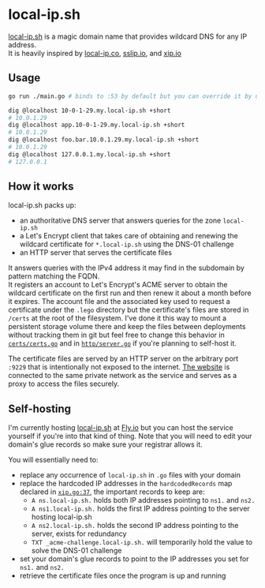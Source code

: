 # local-ip.sh

[local-ip.sh](https://local-ip.sh) is a magic domain name that provides wildcard DNS for any IP address.  
It is heavily inspired by [local-ip.co](http://local-ip.co), [sslip.io](https://sslip.io), and [xip.io](https://xip.io)

## Usage

```sh
go run ./main.go # binds to :53 by default but you can override it by using the `-port` parameter

dig @localhost 10-0-1-29.my.local-ip.sh +short
# 10.0.1.29
dig @localhost app.10-0-1-29.my.local-ip.sh +short
# 10.0.1.29
dig @localhost foo.bar.10.0.1.29.my.local-ip.sh +short
# 10.0.1.29
dig @localhost 127.0.0.1.my.local-ip.sh +short
# 127.0.0.1
```

## How it works

local-ip.sh packs up:
 - an authoritative DNS server that answers queries for the zone `local-ip.sh`
 - a Let's Encrypt client that takes care of obtaining and renewing the wildcard certificate for `*.local-ip.sh` using the DNS-01 challenge
 - an HTTP server that serves the certificate files

It answers queries with the IPv4 address it may find in the subdomain by pattern matching the FQDN.  
It registers an account to Let's Encrypt's ACME server to obtain the wildcard certificate on the first run and then renew
it about a month before it expires. The account file and the associated key used to request a certificate under the `.lego`
directory but the certificate's files are stored in `/certs` at the root of the filesystem. I've done it this way to mount
a persistent storage volume there and keep the files between deployments without tracking them in git but feel free to
change this behavior in [`certs/certs.go`](./certs/certs.go) and in [`http/server.go`](./http/server.go)
if you're planning to self-host it.

The certificate files are served by an HTTP server on the arbitrary port `:9229` that is intentionally not exposed to
the internet. [The website](https://local-ip.sh) is connected to the same private network as the service and serves
as a proxy to access the files securely.

## Self-hosting

I'm currently hosting [local-ip.sh](https://local-ip.sh) at [Fly.io](https://fly.io) but you can host the service yourself
if you're into that kind of thing. Note that you will need to edit your domain's glue records so make sure your registrar allows it.

You will essentially need to:
 - replace any occurrence of `local-ip.sh` in `.go` files with your domain
 - replace the hardcoded IP addresses in the `hardcodedRecords` map declared in [`xip.go:37`](./xip/xip.go#L37), the important records to keep are:
   - `A ns.local-ip.sh.` holds both IP addresses pointing to `ns1.` and `ns2.`
   - `A ns1.local-ip.sh.` holds the first IP address pointing to the server hosting local-ip.sh
   - `A ns2.local-ip.sh.` holds the second IP address pointing to the server, exists for redundancy
   - `TXT _acme-challenge.local-ip.sh.` will temporarily hold the value to solve the DNS-01 challenge
 - set your domain's glue records to point to the IP addresses you set for `ns1.` and `ns2.`
 - retrieve the certificate files once the program is up and running
